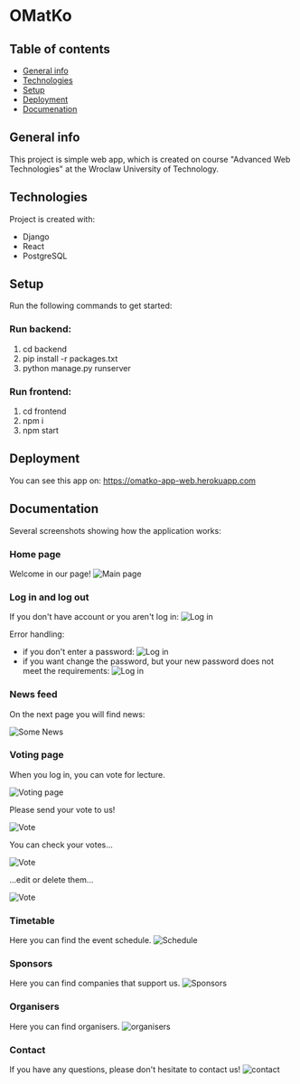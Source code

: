 # OMatKo

## Table of contents
* [General info](#general-info)
* [Technologies](#technologies)
* [Setup](#setup)
* [Deployment](#deploy)
* [Documenation](#doc)

## General info
This project is simple web app, which is created on course "Advanced Web Technologies" at the Wroclaw University of Technology.

## Technologies
Project is created with:
* Django
* React
* PostgreSQL

## Setup
Run the following commands to get started:

### Run backend:
1. cd backend
2. pip install -r packages.txt
3. python manage.py runserver

### Run frontend:
1. cd frontend
2. npm i
3. npm start

## Deployment
You can see this app on: https://omatko-app-web.herokuapp.com

## Documentation
Several screenshots showing how the application works:

### Home page
Welcome in our page!
![Main page](./images/main.PNG)

### Log in and log out
If you don't have account or you aren't log in:
![Log in](./images/log_in.PNG)

Error handling:

* if you don't enter a password:
![Log in](./images/error1.PNG)
* if you want change the password, but your new password does not meet the requirements:
![Log in](./images/error2.PNG)


### News feed
On the next page you will find news:

![Some News](./images/news.PNG)

### Voting page
When you log in, you can vote for lecture.

![Voting page](./images/voting_page.png)

Please send your vote to us!

![Vote](./images/vote.png)

You can check your votes...

![Vote](./images/voteList.png)

...edit or delete them...

![Vote](./images/editVote.png)

### Timetable
Here you can find the event schedule.
![Schedule](./images/timatable.PNG)

### Sponsors
Here you can find companies that support us.
![Sponsors](./images/sponsors.PNG)

### Organisers
Here you can find organisers.
![organisers](./images/organisers.PNG)

### Contact
If you have any questions, please don't hesitate to contact us!
![contact](./images/contact.png)
